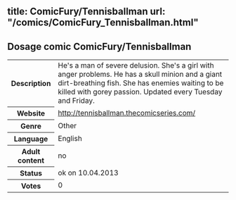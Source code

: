 title: ComicFury/Tennisballman
url: "/comics/ComicFury_Tennisballman.html"
---
Dosage comic ComicFury/Tennisballman
-----------------------------------------

<table class="comicinfo">
<tr>
<th>Description</th><td>He's a man of severe delusion. She's a girl with anger problems. He has a skull minion and a giant dirt-breathing fish. She has enemies waiting to be killed with gorey passion. Updated every Tuesday and Friday.</td>
</tr>
<tr>
<th>Website</th><td><a href="http://tennisballman.thecomicseries.com/">http://tennisballman.thecomicseries.com/</a></td>
</tr>
<tr>
<th>Genre</th><td>Other</td>
</tr>
<tr>
<th>Language</th><td>English</td>
</tr>
<tr>
<th>Adult content</th><td>no</td>
</tr>
<tr>
<th>Status</th><td>ok on 10.04.2013</td>
</tr>
<tr>
<th>Votes</th><td>0</div></td>
</tr>
</table>
